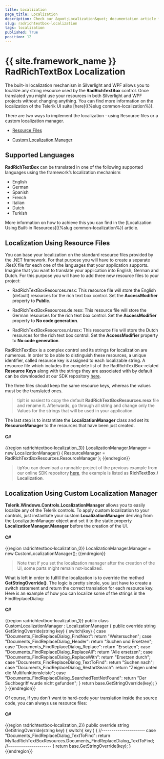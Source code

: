 ```yaml
---
title: Localization
page_title: Localization
description: Check our &quot;Localization&quot; documentation article for the RadRichTextBox {{ site.framework_name }} control.
slug: radrichtextbox-localization
tags: localization
published: True
position: 12
---
```


# {{ site.framework_name }} RadRichTextBox Localization



The built-in localization mechanism in Silverlight and WPF allows you to localize any string resource used by the __RadRichTextBox__ control. Once translated you might use your resources in both Silverlight and WPF projects without changing anything. You can find more information on the localization of the Telerik UI suite [here]({%slug common-localization%}).
      

There are two ways to implement the localization - using Resource files or a custom localization manager.

* [Resource Files](#localization-using-resource-files)

* [Custom Localization Manager](#localization-using-custom-localization-manager)

## Supported Languages

__RadRichTextBox__ can be translated in one of the following supported languages using the framework’s localization mechanism:

* English
* German
* Spanish
* French
* Italian
* Dutch
* Turkish

More information on how to achieve this you can find in the [Localization Using Built-in Resources]({%slug common-localization%}) article.

## Localization Using Resource Files

You can base your localization on the standard resource files provided by the .NET framework. For that purpose you will have to create a separate .ResX file for each one of the languages that your application supports. Imagine that you want to translate your application into English, German and Dutch. For this purpose you will have to add three new resource files to your project:
        

* RadRichTextBoxResources.resx: This resource file will store the English (default) resources for the rich text box control. Set the __AccessModifier__ property to __Public__.
            

* RadRichTextBoxResources.de.resx: This resource file will store the German resources for the rich text box control. Set the __AccessModifier__ property to __No code generation__.
            

* RadRichTextBoxResources.nl.resx: This resource file will store the Dutch resources for the rich text box control. Set the __AccessModifier__ property to __No code generation__.
            

RadRichTextBox is a complex control and its strings for localization are numerous. In order to be able to distinguish these resources, a unique identifier, called resource key is assigned to each localizable string. A resource file which includes the complete list of the RadRichTextBox-related __Resource Keys__ along with the strings they are associated with by default can be downloaded at our SDK repository [here](https://github.com/telerik/xaml-sdk).
        

The three files should keep the same resource keys, whereas the values must be the translated ones.
        

>tipIt is easiest to copy the default __RadRichTextBoxResources.resx__ file and rename it. Afterwards, go through all string and change only the Values for the strings that will be used in your application.
          

The last step is to instantiate the __LocalizationManager__ class and set its __ResourceManager__ to the resources that have been just created.
        

#### __C#__

{{region radrichtextbox-localization_3}}
	LocalizationManager.Manager = new LocalizationManager()
	{
	   ResourceManager = RadRichTextBoxResources.ResourceManager
	};
{{endregion}}



>tipYou can download a runnable project of the previous example from our online SDK repository [here](https://github.com/telerik/xaml-sdk), the example is listed as __RichTextBox / Localization__.
          

## Localization Using Custom Localization Manager

__Telerik.Windows.Controls.LocalizationManager__ allows you to easily localize any of the Telerik controls. To apply custom localization to your controls, just instantiate your custom __LocalizationManager__ deriving from the LocalizationManager object and set it to the static property __LocalizationManager.Manager__ before the creation of the UI.
        

#### __C#__

{{region radrichtextbox-localization_0}}
	LocalizationManager.Manager = new CustomLocalizationManager();
{{endregion}}



>Note that if you set the localization manager after the creation of the UI, some parts might remain not-localized.

What is left in order to fulfill the localization is to override the method __GetStringOverride()__. The logic is pretty simple, you just have to create a switch statement and return the correct translation for each resource key. Here is an example of how you can localize some of the strings in the FindReplaceDialog:
        

#### __C#__

{{region radrichtextbox-localization_1}}
	public class CustomLocalizationManager : LocalizationManager
	{
	   public override string GetStringOverride(string key)
	   {
	       switch(key)
	       {
	           case "Documents_FindReplaceDialog_FindNext":
	               return "Weitersuchen";
	           case "Documents_FindReplaceDialog_Header":
	               return "Suchen und Ersetzen";
	           case "Documents_FindReplaceDialog_Replace":
	               return "Ersetzen";
	           case "Documents_FindReplaceDialog_ReplaceAll":
	               return "Alle ersetzen";
	           case "Documents_FindReplaceDialog_ReplaceWith":
	               return "Ersetzen durch"; 
	           case "Documents_FindReplaceDialog_TextToFind":
	               return "Suchen nach";
	           case "Documents_FindReplaceDialog_RestartSearch":
	               return "Zeigen unten die Multifunktionsleiste";
	           case "Documents_FindReplaceDialog_SearchedTextNotFound":
	               return "Der Suchbegriff wurde nicht gefunden";
	       }
	       return base.GetStringOverride(key);
	   }
	}
{{endregion}}



Of course, if you don't want to hard-code your translation inside the source code, you can always use resource files:
        

#### __C#__

{{region radrichtextbox-localization_2}}
	public override string GetStringOverride(string key)
	{
	   switch( key )
	   {
	       //----------------------
	       case "Documents_FindReplaceDialog_TextToFind":
	           return MyRadRichTextBoxResources.Documents_FindReplaceDialog_TextToFind;
	       //----------------------
	   }
	   return base.GetStringOverride(key);
	}
{{endregion}}


